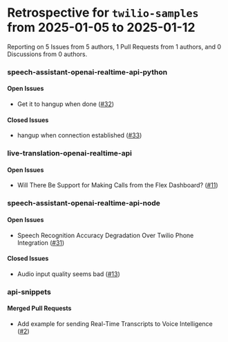 # Retrospective for `twilio-samples` from 2025-01-05 to 2025-01-12

Reporting on 5 Issues from 5 authors, 1 Pull Requests from 1 authors, and 0 Discussions from 0 authors.


### speech-assistant-openai-realtime-api-python

#### Open Issues

- Get it to hangup when done ([#32](https://github.com/twilio-samples/speech-assistant-openai-realtime-api-python/issues/32))

#### Closed Issues

- hangup when connection established  ([#33](https://github.com/twilio-samples/speech-assistant-openai-realtime-api-python/issues/33))

### live-translation-openai-realtime-api

#### Open Issues

- Will There Be Support for Making Calls from the Flex Dashboard? ([#11](https://github.com/twilio-samples/live-translation-openai-realtime-api/issues/11))

### speech-assistant-openai-realtime-api-node

#### Open Issues

- Speech Recognition Accuracy Degradation Over Twilio Phone Integration ([#31](https://github.com/twilio-samples/speech-assistant-openai-realtime-api-node/issues/31))

#### Closed Issues

- Audio input quality seems bad ([#13](https://github.com/twilio-samples/speech-assistant-openai-realtime-api-node/issues/13))

### api-snippets

#### Merged Pull Requests

- Add example for sending Real-Time Transcripts to Voice Intelligence ([#2](https://github.com/twilio-samples/api-snippets/pull/2))